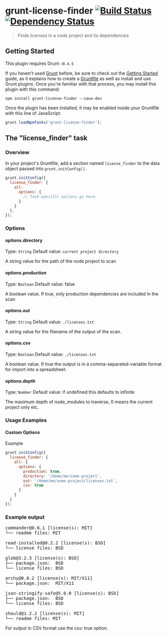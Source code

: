 # grunt-license-finder [![Build Status](https://secure.travis-ci.org/iandotkelly/grunt-license-finder.png)](http://travis-ci.org/iandotkelly/grunt-license-finder)[![Dependency Status](https://gemnasium.com/iandotkelly/grunt-license-finder.svg)](https://gemnasium.com/iandotkelly/grunt-license-finder)

> Finds licenses in a node project and its dependencies

## Getting Started
This plugin requires Grunt `~0.4.5`

If you haven't used [Grunt](http://gruntjs.com/) before, be sure to check out the [Getting Started](http://gruntjs.com/getting-started) guide, as it explains how to create a [Gruntfile](http://gruntjs.com/sample-gruntfile) as well as install and use Grunt plugins. Once you're familiar with that process, you may install this plugin with this command:

```shell
npm install grunt-license-finder --save-dev
```

Once the plugin has been installed, it may be enabled inside your Gruntfile with this line of JavaScript:

```js
grunt.loadNpmTasks('grunt-license-finder');
```

## The "license_finder" task

### Overview
In your project's Gruntfile, add a section named `license_finder` to the data object passed into `grunt.initConfig()`.

```js
grunt.initConfig({
  license_finder: {
    all:
      options: {
        // Task-specific options go here.
      }
    }
  },
});
```

### Options

#### options.directory
Type: `String`
Default value: `current project directory`

A string value for the path of the node project to scan

#### options.production
Type: `Boolean`
Default value: false

A boolean value. If true, only production dependencies are included in the scan

#### options.out
Type: `String`
Default value: `./licenses.txt`

A string value for the filename of the output of the scan.

#### options.csv
Type: `Boolean`
Default value: `./licenses.txt`

A boolean value.  If true the output is in a comma-separated-variable format for import into a spreadsheet.

#### options.depth
Type: `Number`
Default value: if undefined this defaults to infinite

The maximum depth of node_modules to traverse, 0 means the current project only etc.

### Usage Examples

#### Custom Options
Example

```js
grunt.initConfig({
  license_finder: {
    all: {
      options: {
        production: true,
        directory: '/Home/me/some-project',
        out: '/Home/me/some-project/licenses.txt',
        csv: true
      }
    }
  }
});
```

### Example output

<pre>
commander@0.6.1 [license(s): MIT]
└── readme files: MIT

read-installed@0.2.2 [license(s): BSD]
└── license files: BSD

glob@3.2.3 [license(s): BSD]
├── package.json:  BSD
└── license files: BSD

archy@0.0.2 [license(s): MIT/X11]
└── package.json:  MIT/X11

json-stringify-safe@5.0.0 [license(s): BSD]
├── package.json:  BSD
└── license files: BSD

should@1.2.2 [license(s): MIT]
└── readme files: MIT
</pre>

For output in CSV format use the csv: true option.
